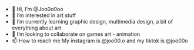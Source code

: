- 👋 Hi, I’m @Joo0o0oo
- 👀 I’m interested in art stuff
- 🌱 I’m currently learning graphic design, multimedia design, a bit of everything about art
- 💞️ I’m looking to collaborate on games art - animation
- 📫 How to reach me My instagram is @joo00.o and my tiktok is @joo00o

<!---
Joo0o0oo/Joo0o0oo is a ✨ special ✨ repository because its `README.md` (this file) appears on your GitHub profile.
You can click the Preview link to take a look at your changes.
--->
